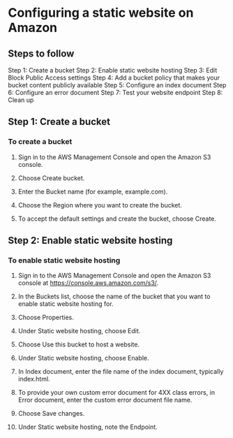 # Configuring a static website on Amazon 

## Steps to follow

Step 1: Create a bucket
Step 2: Enable static website hosting
Step 3: Edit Block Public Access settings
Step 4: Add a bucket policy that makes your bucket content publicly available
Step 5: Configure an index document
Step 6: Configure an error document
Step 7: Test your website endpoint
Step 8: Clean up



## Step 1: Create a bucket

### To create a bucket

1. Sign in to the AWS Management Console and open the Amazon S3 console.

2. Choose Create bucket.

3. Enter the Bucket name (for example, example.com).

4. Choose the Region where you want to create the bucket.

5. To accept the default settings and create the bucket, choose Create.


## Step 2: Enable static website hosting

### To enable static website hosting

1. Sign in to the AWS Management Console and open the Amazon S3 console at https://console.aws.amazon.com/s3/.

2. In the Buckets list, choose the name of the bucket that you want to enable static website hosting for.

3. Choose Properties.

4. Under Static website hosting, choose Edit.

5. Choose Use this bucket to host a website.

6. Under Static website hosting, choose Enable.

7. In Index document, enter the file name of the index document, typically index.html.

8. To provide your own custom error document for 4XX class errors, in Error document, enter the custom error document file name.

9. Choose Save changes.

10. Under Static website hosting, note the Endpoint.
